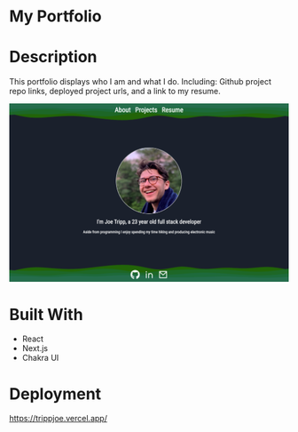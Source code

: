 # My Portfolio

# Description
This portfolio displays who I am and what I do. Including: Github project repo links, deployed project urls, and a link to my resume.

![Screenshot](./public/assets/screenshot.png)

# Built With
* React
* Next.js
* Chakra UI

# Deployment
https://trippjoe.vercel.app/